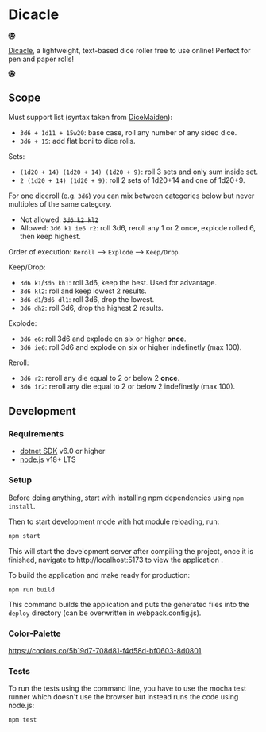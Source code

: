 # Dicacle

<svg xmlns="http://www.w3.org/2000/svg" height="1em" viewBox="0 0 512 512"><!--! Font Awesome Free 6.4.0 by @fontawesome - https://fontawesome.com License - https://fontawesome.com/license (Commercial License) Copyright 2023 Fonticons, Inc. --><path d="M48.7 125.8l53.2 31.9c7.8 4.7 17.8 2 22.2-5.9L201.6 12.1c3-5.4-.9-12.1-7.1-12.1c-1.6 0-3.2 .5-4.6 1.4L47.9 98.8c-9.6 6.6-9.2 20.9 .8 26.9zM16 171.7V295.3c0 8 10.4 11 14.7 4.4l60-92c5-7.6 2.6-17.8-5.2-22.5L40.2 158C29.6 151.6 16 159.3 16 171.7zM310.4 12.1l77.6 139.6c4.4 7.9 14.5 10.6 22.2 5.9l53.2-31.9c10-6 10.4-20.3 .8-26.9L322.1 1.4c-1.4-.9-3-1.4-4.6-1.4c-6.2 0-10.1 6.7-7.1 12.1zM496 171.7c0-12.4-13.6-20.1-24.2-13.7l-45.3 27.2c-7.8 4.7-10.1 14.9-5.2 22.5l60 92c4.3 6.7 14.7 3.6 14.7-4.4V171.7zm-49.3 246L286.1 436.6c-8.1 .9-14.1 7.8-14.1 15.9v52.8c0 3.7 3 6.8 6.8 6.8c.8 0 1.6-.1 2.4-.4l172.7-64c6.1-2.2 10.1-8 10.1-14.5c0-9.3-8.1-16.5-17.3-15.4zM233.2 512c3.7 0 6.8-3 6.8-6.8V452.6c0-8.1-6.1-14.9-14.1-15.9l-160.6-19c-9.2-1.1-17.3 6.1-17.3 15.4c0 6.5 4 12.3 10.1 14.5l172.7 64c.8 .3 1.6 .4 2.4 .4zM41.7 382.9l170.9 20.2c7.8 .9 13.4-7.5 9.5-14.3l-85.7-150c-5.9-10.4-20.7-10.8-27.3-.8L30.2 358.2c-6.5 9.9-.3 23.3 11.5 24.7zm439.6-24.8L402.9 238.1c-6.5-10-21.4-9.6-27.3 .8L290.2 388.5c-3.9 6.8 1.6 15.2 9.5 14.3l170.1-20c11.8-1.4 18-14.7 11.5-24.6zm-216.9 11l78.4-137.2c6.1-10.7-1.6-23.9-13.9-23.9H183.1c-12.3 0-20 13.3-13.9 23.9l78.4 137.2c3.7 6.4 13 6.4 16.7 0zM174.4 176H337.6c12.2 0 19.9-13.1 14-23.8l-80-144c-2.8-5.1-8.2-8.2-14-8.2h-3.2c-5.8 0-11.2 3.2-14 8.2l-80 144c-5.9 10.7 1.8 23.8 14 23.8z"/></svg>

[Dicacle](https://freymaurer.github.io/Dicacle/), a lightweight, text-based dice roller free to use online! Perfect for pen and paper rolls!

<svg xmlns="http://www.w3.org/2000/svg" height="1em" viewBox="0 0 512 512"><!--! Font Awesome Free 6.4.0 by @fontawesome - https://fontawesome.com License - https://fontawesome.com/license (Commercial License) Copyright 2023 Fonticons, Inc. --><path d="M48.7 125.8l53.2 31.9c7.8 4.7 17.8 2 22.2-5.9L201.6 12.1c3-5.4-.9-12.1-7.1-12.1c-1.6 0-3.2 .5-4.6 1.4L47.9 98.8c-9.6 6.6-9.2 20.9 .8 26.9zM16 171.7V295.3c0 8 10.4 11 14.7 4.4l60-92c5-7.6 2.6-17.8-5.2-22.5L40.2 158C29.6 151.6 16 159.3 16 171.7zM310.4 12.1l77.6 139.6c4.4 7.9 14.5 10.6 22.2 5.9l53.2-31.9c10-6 10.4-20.3 .8-26.9L322.1 1.4c-1.4-.9-3-1.4-4.6-1.4c-6.2 0-10.1 6.7-7.1 12.1zM496 171.7c0-12.4-13.6-20.1-24.2-13.7l-45.3 27.2c-7.8 4.7-10.1 14.9-5.2 22.5l60 92c4.3 6.7 14.7 3.6 14.7-4.4V171.7zm-49.3 246L286.1 436.6c-8.1 .9-14.1 7.8-14.1 15.9v52.8c0 3.7 3 6.8 6.8 6.8c.8 0 1.6-.1 2.4-.4l172.7-64c6.1-2.2 10.1-8 10.1-14.5c0-9.3-8.1-16.5-17.3-15.4zM233.2 512c3.7 0 6.8-3 6.8-6.8V452.6c0-8.1-6.1-14.9-14.1-15.9l-160.6-19c-9.2-1.1-17.3 6.1-17.3 15.4c0 6.5 4 12.3 10.1 14.5l172.7 64c.8 .3 1.6 .4 2.4 .4zM41.7 382.9l170.9 20.2c7.8 .9 13.4-7.5 9.5-14.3l-85.7-150c-5.9-10.4-20.7-10.8-27.3-.8L30.2 358.2c-6.5 9.9-.3 23.3 11.5 24.7zm439.6-24.8L402.9 238.1c-6.5-10-21.4-9.6-27.3 .8L290.2 388.5c-3.9 6.8 1.6 15.2 9.5 14.3l170.1-20c11.8-1.4 18-14.7 11.5-24.6zm-216.9 11l78.4-137.2c6.1-10.7-1.6-23.9-13.9-23.9H183.1c-12.3 0-20 13.3-13.9 23.9l78.4 137.2c3.7 6.4 13 6.4 16.7 0zM174.4 176H337.6c12.2 0 19.9-13.1 14-23.8l-80-144c-2.8-5.1-8.2-8.2-14-8.2h-3.2c-5.8 0-11.2 3.2-14 8.2l-80 144c-5.9 10.7 1.8 23.8 14 23.8z"/></svg>

## Scope

Must support list (syntax taken from [DiceMaiden](https://github.com/Humblemonk/DiceMaiden#how-to-use)):

- `3d6 + 1d11 + 15w20`: base case, roll any number of any sided dice.
- `3d6 + 15`: add flat boni to dice rolls.

Sets:
- `(1d20 + 14) (1d20 + 14) (1d20 + 9)`: roll 3 sets and only sum inside set.
- `2 (1d20 + 14) (1d20 + 9)`: roll 2 sets of 1d20+14 and one of 1d20+9. 

For one diceroll (e.g. `3d6`) you can mix between categories below but never multiples of the same category.

- Not allowed: ~~`3d6 k2 kl2`~~
- Allowed: `3d6 k1 ie6 r2`: roll 3d6, reroll any 1 or 2 once, explode rolled 6, then keep highest.

Order of execution: `Reroll` --> `Explode` --> `Keep/Drop`.

Keep/Drop:
- `3d6 k1`/`3d6 kh1`: roll 3d6, keep the best. Used for advantage.
- `3d6 kl2`: roll and keep lowest 2 results.
- `3d6 d1`/`3d6 dl1`: roll 3d6, drop the lowest.
- `3d6 dh2`: roll 3d6, drop the highest 2 results.

Explode:
- `3d6 e6`: roll 3d6 and explode on six or higher __once__.
- `3d6 ie6`: roll 3d6 and explode on six or higher indefinetly (max 100).

Reroll:
- `3d6 r2`: reroll any die equal to 2 or below 2 __once__.
- `3d6 ir2`: reroll any die equal to 2 or below 2 indefinetly (max 100).


## Development

### Requirements

* [dotnet SDK](https://www.microsoft.com/net/download/core) v6.0 or higher
* [node.js](https://nodejs.org) v18+ LTS

### Setup

Before doing anything, start with installing npm dependencies using `npm install`.

Then to start development mode with hot module reloading, run:
```bash
npm start
```
This will start the development server after compiling the project, once it is finished, navigate to http://localhost:5173 to view the application .

To build the application and make ready for production:
```
npm run build
```
This command builds the application and puts the generated files into the `deploy` directory (can be overwritten in webpack.config.js).

### Color-Palette

https://coolors.co/5b19d7-708d81-f4d58d-bf0603-8d0801

### Tests

To run the tests using the command line, you have to use the mocha test runner which doesn't use the browser but instead runs the code using node.js:
```
npm test
```